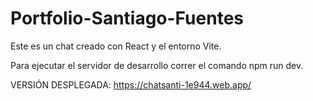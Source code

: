 # Portfolio-Santiago-Fuentes
Este es un chat creado con React y el entorno Vite.

Para ejecutar el servidor de desarrollo correr el comando npm run dev.

VERSIÓN DESPLEGADA: https://chatsanti-1e944.web.app/
